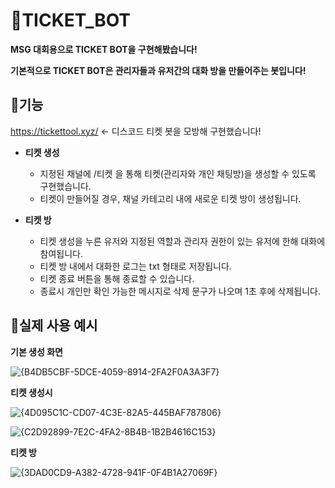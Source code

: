 # 🤖TICKET_BOT

**MSG 대회용으로 TICKET BOT을 구현해봤습니다!**

**기본적으로 TICKET BOT은 관리자들과 유저간의 대화 방을 만들어주는 봇입니다!**

## 💬기능
https://tickettool.xyz/ <- 디스코드 티켓 봇을 모방해 구현했습니다!
* **티켓 생성**
  * 지정된 채널에 /티켓 을 통해 티켓(관리자와 개인 채팅방)을 생성할 수 있도록 구현했습니다.
  * 티켓이 만들어질 경우, 채널 카테고리 내에 새로운 티켓 방이 생성됩니다.
    
* **티켓 방**
  * 티켓 생성을 누른 유저와 지정된 역할과 관리자 권한이 있는 유저에 한해 대화에 참여됩니다.
  * 티켓 방 내에서 대화한 로그는 txt 형태로 저장됩니다.
  * 티켓 종료 버튼을 통해 종료할 수 있습니다.
  * 종료시 개인만 확인 가능한 메시지로 삭제 문구가 나오며 1초 후에 삭제됩니다.

## 📑실제 사용 예시

**기본 생성 화면**

![{B4DB5CBF-5DCE-4059-8914-2FA2F0A3A3F7}](https://github.com/user-attachments/assets/d3eb0b2a-591b-4776-b89f-f9bfe06ec6d4)

**티켓 생성시**

![{4D095C1C-CD07-4C3E-82A5-445BAF787806}](https://github.com/user-attachments/assets/763d6c0d-b79b-4fc5-959e-f8fb8758750c)

![{C2D92899-7E2C-4FA2-8B4B-1B2B4616C153}](https://github.com/user-attachments/assets/1194a518-fcc5-4c30-a12d-2b50338b72e7)

**티켓 방**

![{3DAD0CD9-A382-4728-941F-0F4B1A27069F}](https://github.com/user-attachments/assets/00045926-5089-44c2-ba37-5918d16f57bd)

